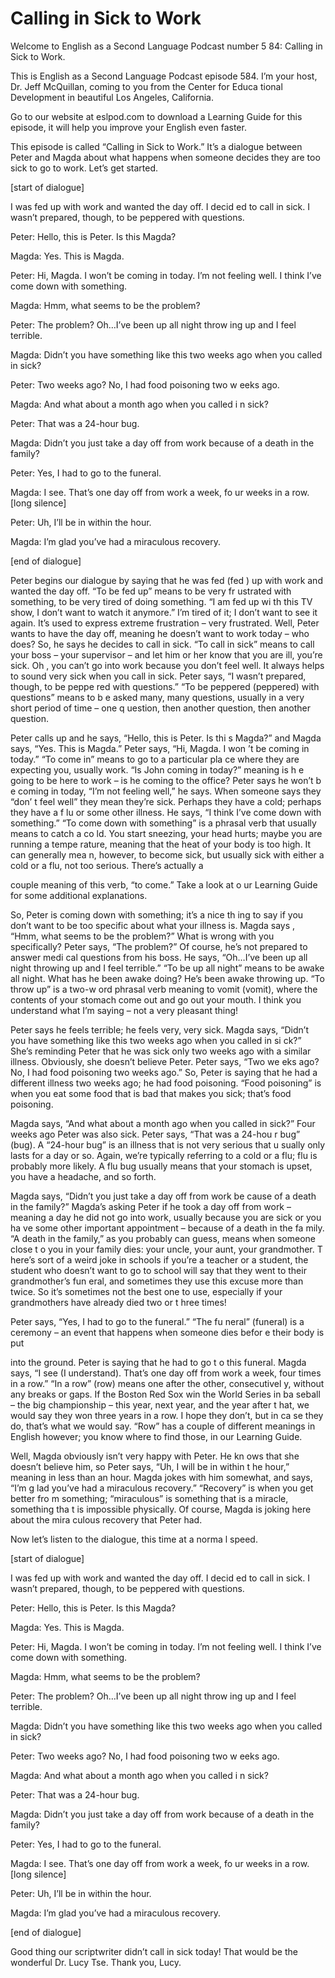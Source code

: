 # Calling in Sick to Work

Welcome to English as a Second Language Podcast number 5 84: Calling in Sick to Work.

This is English as a Second Language Podcast episode 584.  I’m your host, Dr. Jeff McQuillan, coming to you from the Center for Educa tional Development in beautiful Los Angeles, California.

Go to our website at eslpod.com to download a Learning  Guide for this episode, it will help you improve your English even faster.

This episode is called “Calling in Sick to Work.”  It’s a dialogue between Peter and Magda about what happens when someone decides they are too sick to go to work.  Let’s get started.

[start of dialogue]

I was fed up with work and wanted the day off.  I decid ed to call in sick.  I wasn’t prepared, though, to be peppered with questions.

Peter:  Hello, this is Peter.  Is this Magda?

Magda:  Yes.  This is Magda.

Peter:  Hi, Magda.  I won’t be coming in today.  I’m  not feeling well.  I think I’ve come down with something.

Magda:  Hmm, what seems to be the problem?

Peter:  The problem?  Oh…I’ve been up all night throw ing up and I feel terrible.

Magda:  Didn’t you have something like this two weeks ago when you called in sick?

Peter:  Two weeks ago?  No, I had food poisoning two w eeks ago.

Magda:  And what about a month ago when you called i n sick?

Peter:  That was a 24-hour bug.

 Magda:  Didn’t you just take a day off from work because of a death in the family?

Peter:  Yes, I had to go to the funeral.

Magda:  I see.  That’s one day off from work a week, fo ur weeks in a row.  [long silence]

Peter:  Uh, I’ll be in within the hour.

Magda:  I’m glad you’ve had a miraculous recovery.

[end of dialogue]

Peter begins our dialogue by saying that he was fed (fed ) up with work and wanted the day off.  “To be fed up” means to be very fr ustrated with something, to be very tired of doing something.  “I am fed up wi th this TV show, I don’t want to watch it anymore.”  I’m tired of it; I don’t want  to see it again.  It’s used to express extreme frustration – very frustrated.  Well, Peter  wants to have the day off, meaning he doesn’t want to work today – who does?  So, he says he decides to call in sick.  “To call in sick” means to call your boss – your supervisor – and let him or her know that you are ill, you’re sick.  Oh , you can’t go into work because you don’t feel well.  It always helps to sound very sick when you call in sick.  Peter says, “I wasn’t prepared, though, to be peppe red with questions.” “To be peppered (peppered) with questions” means to b e asked many, many questions, usually in a very short period of time – one q uestion, then another question, then another question.

Peter calls up and he says, “Hello, this is Peter.  Is thi s Magda?” and Magda says, “Yes.  This is Magda.”  Peter says, “Hi, Magda.  I won ’t be coming in today.”  “To come in” means to go to a particular pla ce where they are expecting you, usually work.  “Is John coming in today?” meaning is h e going to be here to work – is he coming to the office?  Peter says he won’t b e coming in today, “I’m not feeling well,” he says.  When someone says they “don’ t feel well” they mean they’re sick.  Perhaps they have a cold; perhaps they have a f lu or some other illness.  He says, “I think I’ve come down with something.”   “To come down with something” is a phrasal verb that usually means to catch a co ld.  You start sneezing, your head hurts; maybe you are running a tempe rature, meaning that the heat of your body is too high.  It can generally mea n, however, to become sick, but usually sick with either a cold or a flu, not too serious.  There’s actually a

 couple meaning of this verb, “to come.”  Take a look at o ur Learning Guide for some additional explanations.

So, Peter is coming down with something; it’s a nice th ing to say if you don’t want to be too specific about what your illness is.  Magda says , “Hmm, what seems to be the problem?”  What is wrong with you specifically?  Peter says, “The problem?”  Of course, he’s not prepared to answer medi cal questions from his boss.  He says, “Oh…I’ve been up all night throwing up and  I feel terrible.”  “To be up all night” means to be awake all night.  What has he been awake doing? He’s been awake throwing up.  “To throw up” is a two-w ord phrasal verb meaning to vomit (vomit), where the contents of your stomach come  out and go out your mouth.  I think you understand what I’m saying – not a very pleasant thing!

Peter says he feels terrible; he feels very, very sick.  Magda  says, “Didn’t you have something like this two weeks ago when you called in si ck?”  She’s reminding Peter that he was sick only two weeks ago with a  similar illness. Obviously, she doesn’t believe Peter.  Peter says, “Two we eks ago?  No, I had food poisoning two weeks ago.”  So, Peter is saying that he had a different illness two weeks ago; he had food poisoning.  “Food poisoning”  is when you eat some food that is bad that makes you sick; that’s food poisoning.

Magda says, “And what about a month ago when you called  in sick?”  Four weeks ago Peter was also sick.  Peter says, “That was a 24-hou r bug” (bug).  A “24-hour bug” is an illness that is not very serious that u sually only lasts for a day or so.  Again, we’re typically referring to a cold or a  flu; flu is probably more likely. A flu bug usually means that your stomach is upset, you have a headache, and so forth.

Magda says, “Didn’t you just take a day off from work be cause of a death in the family?”  Magda’s asking Peter if he took a day off from work – meaning a day he did not go into work, usually because you are sick or you ha ve some other important appointment – because of a death in the fa mily.  “A death in the family,” as you probably can guess, means when someone close t o you in your family dies: your uncle, your aunt, your grandmother.  T here’s sort of a weird joke in schools if you’re a teacher or a student, the student who doesn’t want to go to school will say that they went to their grandmother’s fun eral, and sometimes they use this excuse more than twice.  So it’s sometimes not the best one to use, especially if your grandmothers have already died two or t hree times!

Peter says, “Yes, I had to go to the funeral.”  “The fu neral” (funeral) is a ceremony – an event that happens when someone dies befor e their body is put

 into the ground.  Peter is saying that he had to go t o this funeral.  Magda says, “I see (I understand).  That’s one day off from work a week,  four times in a row.” “In a row” (row) means one after the other, consecutivel y, without any breaks or gaps.  If the Boston Red Sox win the World Series in ba seball – the big championship – this year, next year, and the year after t hat, we would say they won three years in a row.  I hope they don’t, but in ca se they do, that’s what we would say.  “Row” has a couple of different meanings in English however; you know where to find those, in our Learning Guide.

Well, Magda obviously isn’t very happy with Peter.  He kn ows that she doesn’t believe him, so Peter says, “Uh, I will be in within t he hour,” meaning in less than an hour.  Magda jokes with him somewhat, and says, “I’m g lad you’ve had a miraculous recovery.”  “Recovery” is when you get better fro m something; “miraculous” is something that is a miracle, something tha t is impossible physically.  Of course, Magda is joking here about the mira culous recovery that Peter had.

Now let’s listen to the dialogue, this time at a norma l speed.

[start of dialogue]

I was fed up with work and wanted the day off.  I decid ed to call in sick.  I wasn’t prepared, though, to be peppered with questions.

Peter:  Hello, this is Peter.  Is this Magda?

Magda:  Yes.  This is Magda.

Peter:  Hi, Magda.  I won’t be coming in today.  I’m  not feeling well.  I think I’ve come down with something.

Magda:  Hmm, what seems to be the problem?

Peter:  The problem?  Oh…I’ve been up all night throw ing up and I feel terrible.

Magda:  Didn’t you have something like this two weeks ago when you called in sick?

Peter:  Two weeks ago?  No, I had food poisoning two w eeks ago.

Magda:  And what about a month ago when you called i n sick?

 Peter:  That was a 24-hour bug.

Magda:  Didn’t you just take a day off from work because of a death in the family?

Peter:  Yes, I had to go to the funeral.

Magda:  I see.  That’s one day off from work a week, fo ur weeks in a row.  [long silence]

Peter:  Uh, I’ll be in within the hour.

Magda:  I’m glad you’ve had a miraculous recovery.

[end of dialogue]

Good thing our scriptwriter didn’t call in sick today!  That would be the wonderful Dr. Lucy Tse.  Thank you, Lucy.





